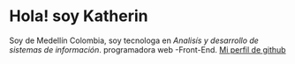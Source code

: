 # Hola! soy Katherin

Soy de Medellín Colombia, soy tecnologa en *Analisís y desarrollo de sistemas de información*.
programadora web -Front-End.
[ Mi perfil de github ]( https://github.com/ktlamas29 )

